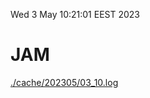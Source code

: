 Wed  3 May 10:21:01 EEST 2023
# JAM
<a href='./cache/202305/03_10.log'>./cache/202305/03_10.log</a>
